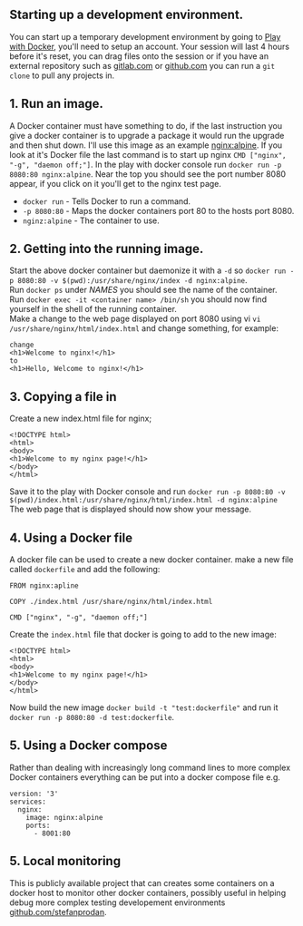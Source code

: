 ## Starting up a development environment.
You can start up a temporary development environment by going to [Play with Docker](https://labs.play-with-docker.com/#), you'll need to setup an account.
Your session will last 4 hours before it's reset, you can drag files onto the session or if you have an external repository such as [gitlab.com](https://about.gitlab.com/) or [github.com](https://github.com/) you can run a ```git clone``` to pull any projects in. 

## 1. Run an image.
A Docker container must have something to do, if the last instruction you give a docker container is to upgrade a package it would run the upgrade and then shut down. 
I'll use this image as an example [nginx:alpine](https://hub.docker.com/_/nginx/). If you look at it's Docker file the last command is to start up nginx ```CMD ["nginx", "-g", "daemon off;"]```.
In the play with docker console run ```docker run -p 8080:80 nginx:alpine```.
Near the top you should see the port number 8080 appear, if you click on it you'll get to the nginx test page.
* ```docker run``` - Tells Docker to run a command.
* ```-p 8080:80``` - Maps the docker containers port 80 to the hosts port 8080.
* ```nginz:alpine``` - The container to use.


## 2. Getting into the running image.
Start the above docker container but daemonize it with a ```-d``` so ```docker run -p 8080:80 -v $(pwd):/usr/share/nginx/index -d nginx:alpine```.  
Run ```docker ps``` under *NAMES* you should see the name of the container.  
Run ```docker exec -it <container name> /bin/sh``` you should now find yourself in the shell of the running container.  
Make a change to the web page displayed on port 8080 using vi ```vi /usr/share/nginx/html/index.html``` and change something, for example: 
```
change
<h1>Welcome to nginx!</h1>
to
<h1>Hello, Welcome to nginx!</h1>
```

## 3. Copying a file in
Create a new index.html file for nginx;
```
<!DOCTYPE html>
<html>
<body>
<h1>Welcome to my nginx page!</h1>
</body>
</html>
```
Save it to the play with Docker console and run ```docker run -p 8080:80 -v $(pwd)/index.html:/usr/share/nginx/html/index.html -d nginx:alpine```  
The web page that is displayed should now show your message. 

## 4. Using a Docker file
A docker file can be used to create a new docker container.
make a new file called ```dockerfile``` and add the following:  
```
FROM nginx:apline

COPY ./index.html /usr/share/nginx/html/index.html

CMD ["nginx", "-g", "daemon off;"]
```
Create the ```index.html``` file that docker is going to add to the new image:  
```
<!DOCTYPE html>
<html>
<body>
<h1>Welcome to my nginx page!</h1>
</body>
</html>
```
Now build the new image ```docker build -t "test:dockerfile"``` and run it ```docker run -p 8080:80 -d test:dockerfile```.

## 5. Using a Docker compose
Rather than dealing with increasingly long command lines to more complex Docker containers everything can be put into a docker compose file e.g.
```
version: '3'
services:
  nginx:
    image: nginx:alpine
    ports:
      - 8001:80
```


## 5. Local monitoring
This is publicly available project that can creates some containers on a docker host to monitor other docker containers, possibly useful in helping debug more complex testing developement environments [github.com/stefanprodan](https://github.com/stefanprodan/dockprom.git).
